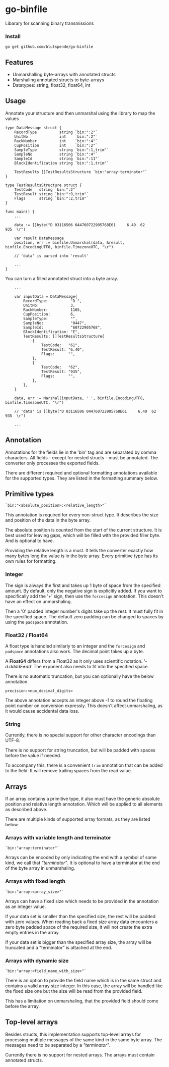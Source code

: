 # go-binfile
Libarary for scanning binary transmissions

### Install
```go get github.com/blutspende/go-binfile```

## Features
  - Unmarshalling byte-arrays with annotated structs
  - Marshaling annotated structs to byte-arrays
  - Datatypes: string, float32, float64, int

## Usage
Annotate your structure and then unmarshal using the library to map the values
```
type DataMessage struct {
	RecordType          string `bin:":2"`      
	UnitNo              int    `bin:":2"`      
	RackNumber          int    `bin:":4"`      
	CupPosition         int    `bin:":2"`      
	SampleType          string `bin:":1,trim"` 
	SampleNo            string `bin:":4"`      
	SampleId            string `bin:":11"`
	BlockIdentification string `bin:":1,trim"` 

	TestResults []TestResultsStructure `bin:"array:terminator"`
}

type TestResultsStructure struct {
	TestCode   string `bin:":2"`            
	TestResult string `bin:":9,trim"`       
	Flags      string `bin:":2,trim"`       
}

func main() {
	...

	data := []byte("D 03116506 044760722905768E61     6.40  62      935  \r")
	
	var result DataMessage
	position, err := binfile.Unmarshal(data, &result, binfile.EncodingUTF8, binfile.TimezoneUTC, "\r")

	// 'data' is parsed into 'result'

	...
}
```

You can turn a filled annotated struct into a byte array.

```
	...

	var inputData = DataMessage{
		RecordType:          "D ",
		UnitNo:              3,
		RackNumber:          1165,
		CupPosition:         6,
		SampleType:          "",
		SampleNo:            "0447",
		SampleId:            "60722905768",
		BlockIdentification: "E",
		TestResults: []TestResultsStructure{
			{
				TestCode:   "61",
				TestResult: "6.40",
				Flags:      "",
			},
			{
				TestCode:   "62",
				TestResult: "935",
				Flags:      "",
			},
		},
	}

	data, err := Marshal(inputData, ' ', binfile.EncodingUTF8, binfile.TimezoneUTC, "\r")

	// 'data' is []byte("D 03116506 044760722905768E61     6.40  62      935  \r")

	...
```

## Annotation

Annotations for the fields lie in the 'bin' tag and are separated by comma characters. All fields - except for nested structs - must be annotated. The converter only processes the exported fields.

There are different required and optional formatting annotations available for the supported types. They are listed in the formatting summary below.

## Primitive types

`` `bin:"<absolute_position>:<relative_length>"` ``

This annotation is required for every non-struct type. It describes the size and position of the data in the byte array.

The absolute position is counted from the start of the current structure. It is best used for leaving gaps, which will be filled with the provided filler byte. And is optional to have.

Providing the relative length is a must. It tells the converter exactly how many bytes long the value is in the byte array. Every primitive type has its own rules for formatting. 

### Integer

The sign is always the first and takes up 1 byte of space from the specified amount. By default, only the negative sign is explicitly added. If you want to specifically add the '+' sign, then use the ``forcesign`` annotation. This doesn't have an effect on unmarshaling.

Then a '0' padded integer number's digits take up the rest. It must fully fit in the specified space. The default zero padding can be changed to spaces by using the ``padspace`` annotation.

### Float32 / Float64

A float type is handled similarly to an integer and the ``forcesign`` and ``padspace`` annotations also work. The decimal point takes up a byte.

A **Float64** differs from a Float32 as it only uses scientific notation. *'-d.ddddE±dd'* The exponent also needs to fit into the specified space.

There is no automatic truncation, but you can optionally have the below annotation.

``precision:<num_decimal_digits>``

The above annotation accepts an integer above -1 to round the floating point number on conversion expressly. This doesn't affect unmarshaling, as it would cause accidental data loss.

### String

Currently, there is no special support for other character encodings than UTF-8.

There is no support for string truncation, but will be padded with spaces before the value if needed.

To accompany this, there is a convenient ``trim`` annotation that can be added to the field. It will remove trailing spaces from the read value.

## Arrays

If an array contains a primitive type, it also must have the generic absolute position and relative length annotation. Which will be applied to all elements as described above.

There are multiple kinds of supported array formats, as they are listed below.

### Arrays with variable length and terminator

`` `bin:"array:terminator"` ``

Arrays can be encoded by only indicating the end with a symbol of some kind, we call that *"terminator"*. It is optional to have a terminator at the end of the byte array in unmarshaling.

### Arrays with fixed length

`` `bin:"array:<array_size>"` ``

Arrays can have a fixed size which needs to be provided in the annotation as an integer value.

If your data set is smaller than the specified size, the rest will be padded with zero values. When reading back a fixed size array data encounters a zero byte padded space of the required size, it will not create the extra empty entries in the array.

If your data set is bigger than the specified array size, the array will be truncated and a "terminator" is attached at the end.

### Arrays with dynamic size

`` `bin:"array:<field_name_with_size>"` ``

There is an option to provide the field name which is in the same struct and contains a valid array size integer. In this case, the array will be handled like the fixed size one but the size will be read from the provided field.

This has a limitation on unmarshaling, that the provided field should come before the array. 

## Top-level arrays

Besides structs, this implementation supports top-level arrays for processing multiple messages of the same kind in the same byte array. The messages need to be separated by a *"terminator"*.

Currently there is no support for nested arrays. The arrays must contain annotated structs.
